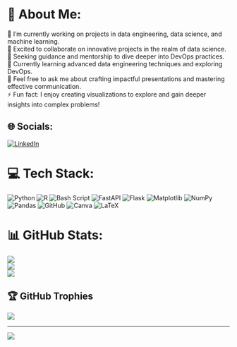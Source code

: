 # 💫 About Me:
🔭 I’m currently working on projects in data engineering, data science, and machine learning.<br>👯 Excited to collaborate on innovative projects in the realm of data science.<br>🤝 Seeking guidance and mentorship to dive deeper into DevOps practices.<br>🌱 Currently learning advanced data engineering techniques and exploring DevOps.<br>💬 Feel free to ask me about crafting impactful presentations and mastering effective communication.<br>⚡ Fun fact: I enjoy creating visualizations to explore and gain deeper insights into complex problems!


## 🌐 Socials:
[![LinkedIn](https://img.shields.io/badge/LinkedIn-%230077B5.svg?logo=linkedin&logoColor=white)](https://linkedin.com/in/www.linkedin.com/in/sanskriti-rai-318b82275) 

# 💻 Tech Stack:
![Python](https://img.shields.io/badge/python-3670A0?style=for-the-badge&logo=python&logoColor=ffdd54) ![R](https://img.shields.io/badge/r-%23276DC3.svg?style=for-the-badge&logo=r&logoColor=white) ![Bash Script](https://img.shields.io/badge/bash_script-%23121011.svg?style=for-the-badge&logo=gnu-bash&logoColor=white) ![FastAPI](https://img.shields.io/badge/FastAPI-005571?style=for-the-badge&logo=fastapi) ![Flask](https://img.shields.io/badge/flask-%23000.svg?style=for-the-badge&logo=flask&logoColor=white) ![Matplotlib](https://img.shields.io/badge/Matplotlib-%23ffffff.svg?style=for-the-badge&logo=Matplotlib&logoColor=black) ![NumPy](https://img.shields.io/badge/numpy-%23013243.svg?style=for-the-badge&logo=numpy&logoColor=white) ![Pandas](https://img.shields.io/badge/pandas-%23150458.svg?style=for-the-badge&logo=pandas&logoColor=white) ![GitHub](https://img.shields.io/badge/github-%23121011.svg?style=for-the-badge&logo=github&logoColor=white) ![Canva](https://img.shields.io/badge/Canva-%2300C4CC.svg?style=for-the-badge&logo=Canva&logoColor=white) ![LaTeX](https://img.shields.io/badge/latex-%23008080.svg?style=for-the-badge&logo=latex&logoColor=white) 
# 📊 GitHub Stats:
![](https://github-readme-stats.vercel.app/api?username=sanskreate&theme=graywhite&hide_border=false&include_all_commits=true&count_private=true)<br/>
![](https://github-readme-streak-stats.herokuapp.com/?user=sanskreate&theme=graywhite&hide_border=false)<br/>
![](https://github-readme-stats.vercel.app/api/top-langs/?username=sanskreate&theme=graywhite&hide_border=false&include_all_commits=true&count_private=true&layout=compact)

## 🏆 GitHub Trophies
![](https://github-profile-trophy.vercel.app/?username=sanskreate&theme=graywhite&no-frame=false&no-bg=true&margin-w=4)

---
[![](https://visitcount.itsvg.in/api?id=sanskreate&icon=0&color=6)](https://visitcount.itsvg.in)

<!-- Proudly created with GPRM ( https://gprm.itsvg.in ) -->

